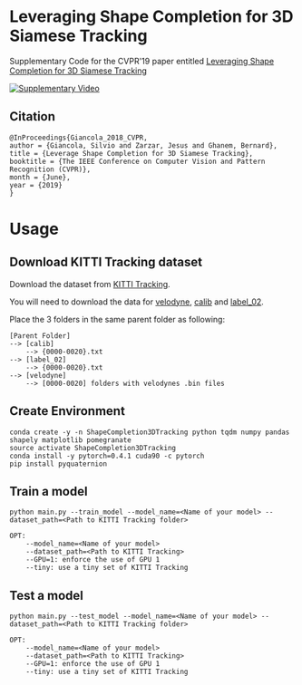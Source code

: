 # Leveraging Shape Completion for 3D Siamese Tracking
Supplementary Code for the CVPR'19 paper entitled [Leveraging Shape Completion for 3D Siamese Tracking](https://arxiv.org/pdf/1903.01784.pdf)

[![Supplementary Video](https://img.youtube.com/vi/2-NAaWSSrGA/0.jpg)](https://www.youtube.com/watch?v=2-NAaWSSrGA "Supplementary Video")

## Citation

```
@InProceedings{Giancola_2018_CVPR,
author = {Giancola, Silvio and Zarzar, Jesus and Ghanem, Bernard},
title = {Leverage Shape Completion for 3D Siamese Tracking},
booktitle = {The IEEE Conference on Computer Vision and Pattern Recognition (CVPR)},
month = {June},
year = {2019}
}
```


# Usage


## Download KITTI Tracking dataset

Download the dataset from [KITTI Tracking](http://www.cvlibs.net/datasets/kitti/eval_tracking.php).

You will need to download the data for
[velodyne](http://www.cvlibs.net/download.php?file=data_tracking_velodyne.zip), 
[calib](http://www.cvlibs.net/download.php?file=data_tracking_calib.zip) and
[label_02](http://www.cvlibs.net/download.php?file=data_tracking_label_2.zip).

Place the 3 folders in the same parent folder as following:
```
[Parent Folder]
--> [calib]
    --> {0000-0020}.txt
--> [label_02]
    --> {0000-0020}.txt
--> [velodyne]
    --> [0000-0020] folders with velodynes .bin files
```



## Create Environment

```
conda create -y -n ShapeCompletion3DTracking python tqdm numpy pandas shapely matplotlib pomegranate
source activate ShapeCompletion3DTracking
conda install -y pytorch=0.4.1 cuda90 -c pytorch
pip install pyquaternion 
```


## Train a model

`python main.py --train_model --model_name=<Name of your model> --dataset_path=<Path to KITTI Tracking folder>` 


```
OPT: 
    --model_name=<Name of your model>
    --dataset_path=<Path to KITTI Tracking>
    --GPU=1: enforce the use of GPU 1 
    --tiny: use a tiny set of KITTI Tracking
```

## Test a model

`python main.py --test_model --model_name=<Name of your model> --dataset_path=<Path to KITTI Tracking folder>` 


```
OPT: 
    --model_name=<Name of your model>
    --dataset_path=<Path to KITTI Tracking>
    --GPU=1: enforce the use of GPU 1 
    --tiny: use a tiny set of KITTI Tracking
```